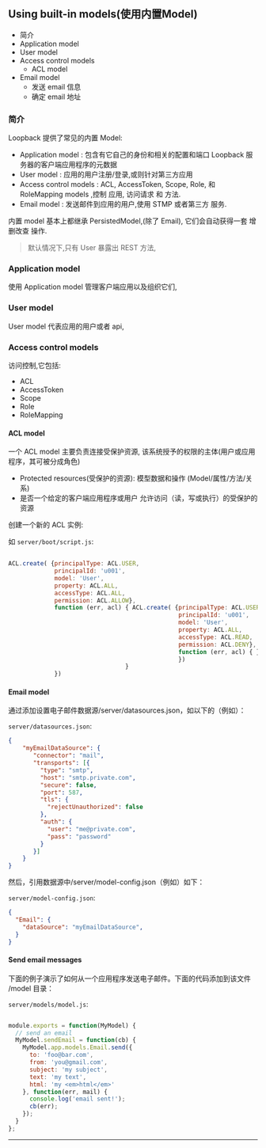 ## Using built-in models(使用内置Model)

- 简介
- Application model
- User model
- Access control models
    - ACL model
- Email model
    - 发送 email 信息
    - 确定 email 地址

### 简介

Loopback 提供了常见的内置 Model:  

- Application model : 包含有它自己的身份和相关的配置和端口 Loopback 服务器的客户端应用程序的元数据
- User model : 应用的用户注册/登录,或则针对第三方应用
- Access control models : ACL, AccessToken, Scope, Role, 和 RoleMapping models ,控制 应用, 访问请求 和 方法.
- Email model : 发送邮件到应用的用户,使用 STMP 或者第三方 服务.

内置 model 基本上都继承 PersistedModel,(除了 Email), 它们会自动获得一套 增删改查 操作.  

> 默认情况下,只有 User 暴露出 REST 方法,

### Application model

使用 Application model 管理客户端应用以及组织它们,

### User model

User model 代表应用的用户或者 api,

### Access control models

访问控制,它包括:  

- ACL
- AccessToken
- Scope
- Role
- RoleMapping

#### ACL model

一个  ACL model 主要负责连接受保护资源, 该系统授予的权限的主体(用户或应用程序，其可被分成角色)  

- Protected resources(受保护的资源): 模型数据和操作 (Model/属性/方法/关系)
- 是否一个给定的客户端应用程序或用户 允许访问（读，写或执行）的受保护的资源

创建一个新的 ACL 实例:  

如 `server/boot/script.js`:  
```js

ACL.create( {principalType: ACL.USER,
             principalId: 'u001',
             model: 'User',
             property: ACL.ALL,
             accessType: ACL.ALL,
             permission: ACL.ALLOW},
             function (err, acl) { ACL.create( {principalType: ACL.USER,
                                                principalId: 'u001',
                                                model: 'User',
                                                property: ACL.ALL,
                                                accessType: ACL.READ,
                                                permission: ACL.DENY},
                                                function (err, acl) { }
                                                })
                                 }
             })
```

#### Email model

通过添加设置电子邮件数据源/server/datasources.json，如以下的（例如）：  

`server/datasources.json`:  

```json
{
    "myEmailDataSource": {
       "connector": "mail",
       "transports": [{
         "type": "smtp",
         "host": "smtp.private.com",
         "secure": false,
         "port": 587,
         "tls": {
           "rejectUnauthorized": false
         },
         "auth": {
           "user": "me@private.com",
           "pass": "password"
         }
       }]
    }
}
```

然后，引用数据源中/server/model-config.json（例如）如下：  

`server/model-config.json`:  

```json
{
  "Email": {
    "dataSource": "myEmailDataSource",
  }
}
```

#### Send email messages

下面的例子演示了如何从一个应用程序发送电子邮件。下面的代码添加到该文件 /model 目录：  

`server/models/model.js`:  

```js

module.exports = function(MyModel) {
  // send an email
  MyModel.sendEmail = function(cb) {
    MyModel.app.models.Email.send({
      to: 'foo@bar.com',
      from: 'you@gmail.com',
      subject: 'my subject',
      text: 'my text',
      html: 'my <em>html</em>'
    }, function(err, mail) {
      console.log('email sent!');
      cb(err);
    });
  }
};
```













- - -
